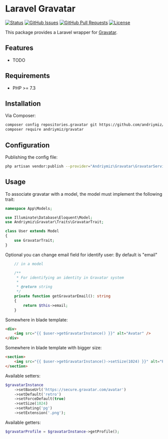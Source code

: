 # Laravel Gravatar

[![Status](https://img.shields.io/badge/status-active-success.svg)]()
[![GitHub Issues](https://img.shields.io/github/issues/andriymiz/gravatar.svg)](https://github.com/andriymiz/gravatar/issues)
[![GitHub Pull Requests](https://img.shields.io/github/issues-pr/andriymiz/gravatar.svg)](https://github.com/andriymiz/gravatar/pulls)
[![License](https://img.shields.io/badge/license-MIT-blue.svg)](/LICENSE)

This package provides a Laravel wrapper for [Gravatar](https://gravatar.com).

## Features

* TODO

## Requirements

* PHP >= 7.3

## Installation

Via Composer:
```bash
composer config repositories.gravatar git https://github.com/andriymiz/gravatar
composer require andriymiz/gravatar
```

## Configuration

Publishing the config file:
```bash
php artisan vendor:publish --provider="Andriymiz\Gravatar\GravatarServiceProvider" --tag="config"
```

## Usage

To associate gravatar with a model, the model must implement the following trait:

```php
namespace App\Models;

use Illuminate\Database\Eloquent\Model;
use Andriymiz\Gravatar\Traits\GravatarTrait;

class User extends Model
{
    use GravatarTrait;
}
```

Optional you can change email field for identify user:
By default is "email"
```php
    // in a model

    /**
     * For identifying an identity in Gravatar system
     *
     * @return string
     */
    private function getGravatarEmail(): string
    {
        return $this->email;
    }

```

Somewhere in blade template:
```html
<div>
    <img src="{{ $user->getGravatarInstance() }}" alt="Avatar" />
</div>
```

Somewhere in blade template with bigger size:
```html
<section>
    <img src="{{ $user->getGravatarInstance()->setSize(1024) }}" alt="Picture" />
</section>
```

Available setters:
```php
$gravatarInstance
    ->setBaseUrl('https://secure.gravatar.com/avatar')
    ->setDefault('retro')
    ->setForceDefault(true)
    ->setSize(1024)
    ->setRating('pg')
    ->setExtension('.png');
```

Available getters:
```php
$gravatarProfile = $gravatarInstance->getProfile();
```